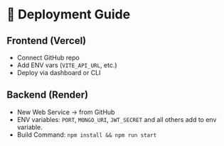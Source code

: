 # 🚀 Deployment Guide

## Frontend (Vercel)
- Connect GitHub repo
- Add ENV vars (`VITE_API_URL`, etc.)
- Deploy via dashboard or CLI

## Backend (Render)
- New Web Service → from GitHub
- ENV variables: `PORT`, `MONGO_URI`, `JWT_SECRET`    and all others add to env variable.
- Build Command: `npm install && npm run start`

